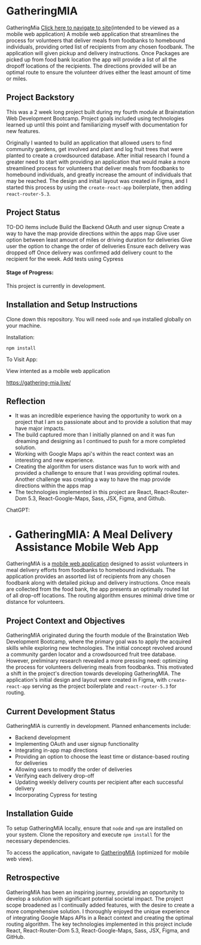 # GatheringMIA

GatheringMia
[Click here to navigate to site](https://main.d3d9kolrqh2fvt.amplifyapp.com/)(intended to be viewed as a mobile web application)
A mobile web application that streamlines the process for volunteers that deliver meals from foodbanks to homebound individuals, providing orted list of recipients from any chosen foodbank. The application will given pickup and delivery instructions. Once Packages are picked up from food bank location the app will provide a list of all the dropoff locations of the recipients. The directions provided will be an optimal route to ensure the volunteer drives either the least amount of time or miles.

## Project Backstory

This was a 2 week long project built during my fourth module at Brainstation Web Development Bootcamp. Project goals included using technologies learned up until this point and familiarizing myself with documentation for new features.

Originally I wanted to build an application that allowed users to find community gardens, get involved and plant and log fruit trees that were planted to create a crowdsourced database. After initial research I found a greater need to start with providing an application that would make a more streamlined process for volunteers that deliver meals from foodbanks to homebound individuals, and greatly increase the amount of individuals that may be reached. The design and initail layout was created in Figma, and I started this process by using the `create-react-app` boilerplate, then adding `react-router-5.3`.

## Project Status

TO-DO items include
Build the Backend
OAuth and user signup
Create a way to have the map provide directions within the apps map
Give user option between least amount of miles or driving duration for deliveries
Give user the option to change the order of deliveries
Ensure each delivery was dropped off
Once delivery was confirmed add delivery count to the recipient for the week.
Add tests using Cypress

#### Stage of Progress:

This project is currently in development.

## Installation and Setup Instructions

Clone down this repository. You will need `node` and `npm` installed globally on your machine.

Installation:

`npm install`

To Visit App:

View intented as a mobile web application

https://gathering-mia.live/

## Reflection

- It was an incredible experience having the opportunity to work on a project that I am so passionate about and to provide
  a solution that may have major impacts.
- The build captured more than I initially planned on and it was fun dreaming and designing as I continued to push for a more completed solution.
- Working with Google Maps api's within the react context was an interesting and new experience.
- Creating the algorithm for users distance was fun to work with and provided a challenge to ensure that I was providing optimal routes.
  Another challenge was creating a way to have the map provide directions within the apps map
- The technologies implemented in this project are React, React-Router-Dom 5.3, React-Google-Maps, Sass, JSX, Figma, and Github.

ChatGPT:

- # GatheringMIA: A Meal Delivery Assistance Mobile Web App

GatheringMIA is a [mobile web application](https://gathering-mia.live/) designed to assist volunteers in meal delivery efforts from foodbanks to homebound individuals. The application provides an assorted list of recipients from any chosen foodbank along with detailed pickup and delivery instructions. Once meals are collected from the food bank, the app presents an optimally routed list of all drop-off locations. The routing algorithm ensures minimal drive time or distance for volunteers.

## Project Context and Objectives

GatheringMIA originated during the fourth module of the Brainstation Web Development Bootcamp, where the primary goal was to apply the acquired skills while exploring new technologies. The initial concept revolved around a community garden locator and a crowdsourced fruit tree database. However, preliminary research revealed a more pressing need: optimizing the process for volunteers delivering meals from foodbanks. This motivated a shift in the project's direction towards developing GatheringMIA. The application's initial design and layout were created in Figma, with `create-react-app` serving as the project boilerplate and `react-router-5.3` for routing.

## Current Development Status

GatheringMIA is currently in development. Planned enhancements include:

- Backend development
- Implementing OAuth and user signup functionality
- Integrating in-app map directions
- Providing an option to choose the least time or distance-based routing for deliveries
- Allowing users to modify the order of deliveries
- Verifying each delivery drop-off
- Updating weekly delivery counts per recipient after each successful delivery
- Incorporating Cypress for testing

## Installation Guide

To setup GatheringMIA locally, ensure that `node` and `npm` are installed on your system. Clone the repository and execute `npm install` for the necessary dependencies.

To access the application, navigate to [GatheringMIA](https://gathering-mia.live/) (optimized for mobile web view).

## Retrospective

GatheringMIA has been an inspiring journey, providing an opportunity to develop a solution with significant potential societal impact. The project scope broadened as I continually added features, with the desire to create a more comprehensive solution. I thoroughly enjoyed the unique experience of integrating Google Maps APIs in a React context and creating the optimal routing algorithm. The key technologies implemented in this project include React, React-Router-Dom 5.3, React-Google-Maps, Sass, JSX, Figma, and GitHub.
